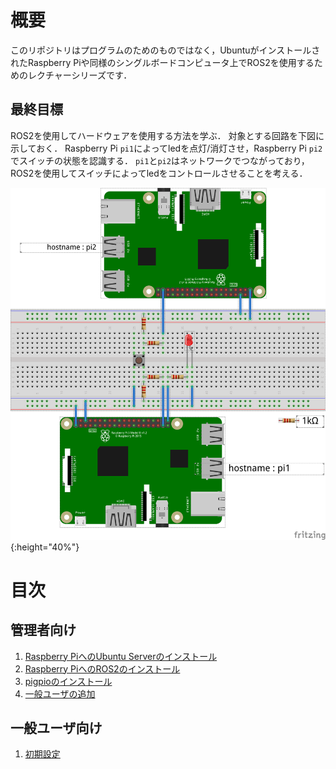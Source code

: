 # 概要

このリポジトリはプログラムのためのものではなく，UbuntuがインストールされたRaspberry Piや同様のシングルボードコンピュータ上でROS2を使用するためのレクチャーシリーズです．

## 最終目標
ROS2を使用してハードウェアを使用する方法を学ぶ．
対象とする回路を下図に示しておく．
Raspberry Pi `pi1`によってledを点灯/消灯させ，Raspberry Pi `pi2`でスイッチの状態を認識する．
`pi1`と`pi2`はネットワークでつながっており，ROS2を使用してスイッチによってledをコントロールさせることを考える．

![target circuit](figs/led_switch.png){:height="40%"}

# 目次
## 管理者向け

1. [Raspberry PiへのUbuntu Serverのインストール](Installation_of_UbuntuServer_on_RaspberryPi_JP.md)
1. [Raspberry PiへのROS2のインストール](Installation_of_ROS2_on_RaspberryPi_JP.md)
1. [pigpioのインストール](Installation_of_pigpio_library_JP.md)
1. [一般ユーザの追加](Addition_of_general_users_JP.md)

## 一般ユーザ向け

1. [初期設定](Initial_settings_of_general_users_JP.md)
